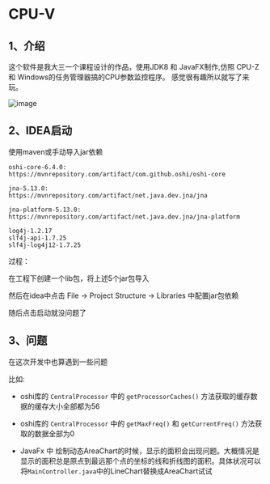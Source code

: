 # CPU-V
## 1、介绍

这个软件是我大三一个课程设计的作品，使用JDK8 和 JavaFX制作,仿照 CPU-Z 和 Windows的任务管理器搞的CPU参数监控程序。
感觉很有趣所以就写了来玩。

![image](https://github.com/VioletQin/OSCourseDesign/blob/main/image-20230224173132178.png)



## 2、IDEA启动

使用maven或手动导入jar依赖

```
oshi-core-6.4.0:
https://mvnrepository.com/artifact/com.github.oshi/oshi-core

jna-5.13.0:
https://mvnrepository.com/artifact/net.java.dev.jna/jna

jna-platform-5.13.0:
https://mvnrepository.com/artifact/net.java.dev.jna/jna-platform

log4j-1.2.17
slf4j-api-1.7.25
slf4j-log4j12-1.7.25
```



过程：

在工程下创建一个lib包，将上述5个jar包导入

然后在idea中点击 File -> Project Structure -> Libraries 中配置jar包依赖



随后点击启动就没问题了



## 3、问题

在这次开发中也算遇到一些问题

比如:

- oshi库的 `CentralProcessor` 中的 `getProcessorCaches()` 方法获取的缓存数据的缓存大小全部都为56

- oshi库的 `CentralProcessor` 中的 `getMaxFreq()` 和 `getCurrentFreq()` 方法获取的数据全部为0
- JavaFx 中 绘制动态AreaChart的时候，显示的面积会出现问题。大概情况是显示的面积总是原点到最远那个点的坐标的线和折线图的面积。具体状况可以将`MainController.java`中的LineChart替换成AreaChart试试







































